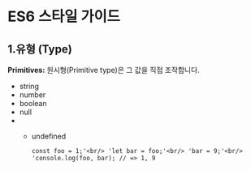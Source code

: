 # ES6 스타일 가이드
## 1.유형 (Type)

**Primitives:** 원시형(Primitive type)은 그 값을 직접 조작합니다.

* string
* number
* boolean
* null
* * undefined

    `const foo = 1;'<br/>
'let bar = foo;'<br/>
'bar = 9;'<br/>
'console.log(foo, bar); // => 1, 9`

